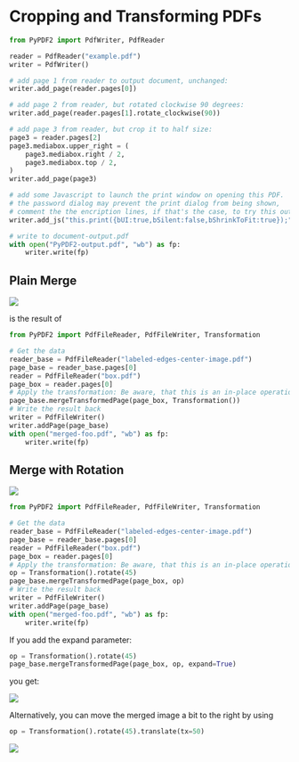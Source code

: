 # Cropping and Transforming PDFs

```python
from PyPDF2 import PdfWriter, PdfReader

reader = PdfReader("example.pdf")
writer = PdfWriter()

# add page 1 from reader to output document, unchanged:
writer.add_page(reader.pages[0])

# add page 2 from reader, but rotated clockwise 90 degrees:
writer.add_page(reader.pages[1].rotate_clockwise(90))

# add page 3 from reader, but crop it to half size:
page3 = reader.pages[2]
page3.mediabox.upper_right = (
    page3.mediabox.right / 2,
    page3.mediabox.top / 2,
)
writer.add_page(page3)

# add some Javascript to launch the print window on opening this PDF.
# the password dialog may prevent the print dialog from being shown,
# comment the the encription lines, if that's the case, to try this out:
writer.add_js("this.print({bUI:true,bSilent:false,bShrinkToFit:true});")

# write to document-output.pdf
with open("PyPDF2-output.pdf", "wb") as fp:
    writer.write(fp)
```


## Plain Merge

![](plain-merge.png)

is the result of

```python
from PyPDF2 import PdfFileReader, PdfFileWriter, Transformation

# Get the data
reader_base = PdfFileReader("labeled-edges-center-image.pdf")
page_base = reader_base.pages[0]
reader = PdfFileReader("box.pdf")
page_box = reader.pages[0]
# Apply the transformation: Be aware, that this is an in-place operation
page_base.mergeTransformedPage(page_box, Transformation())
# Write the result back
writer = PdfFileWriter()
writer.addPage(page_base)
with open("merged-foo.pdf", "wb") as fp:
    writer.write(fp)
```

## Merge with Rotation

![](merge-45-deg-rot.png)

```python
from PyPDF2 import PdfFileReader, PdfFileWriter, Transformation

# Get the data
reader_base = PdfFileReader("labeled-edges-center-image.pdf")
page_base = reader_base.pages[0]
reader = PdfFileReader("box.pdf")
page_box = reader.pages[0]
# Apply the transformation: Be aware, that this is an in-place operation
op = Transformation().rotate(45)
page_base.mergeTransformedPage(page_box, op)
# Write the result back
writer = PdfFileWriter()
writer.addPage(page_base)
with open("merged-foo.pdf", "wb") as fp:
    writer.write(fp)
```

If you add the expand parameter:

```python
op = Transformation().rotate(45)
page_base.mergeTransformedPage(page_box, op, expand=True)
```

you get:

![](merge-rotate-expand.png)

Alternatively, you can move the merged image a bit to the right by using

```python
op = Transformation().rotate(45).translate(tx=50)
```

![](merge-translated.png)
